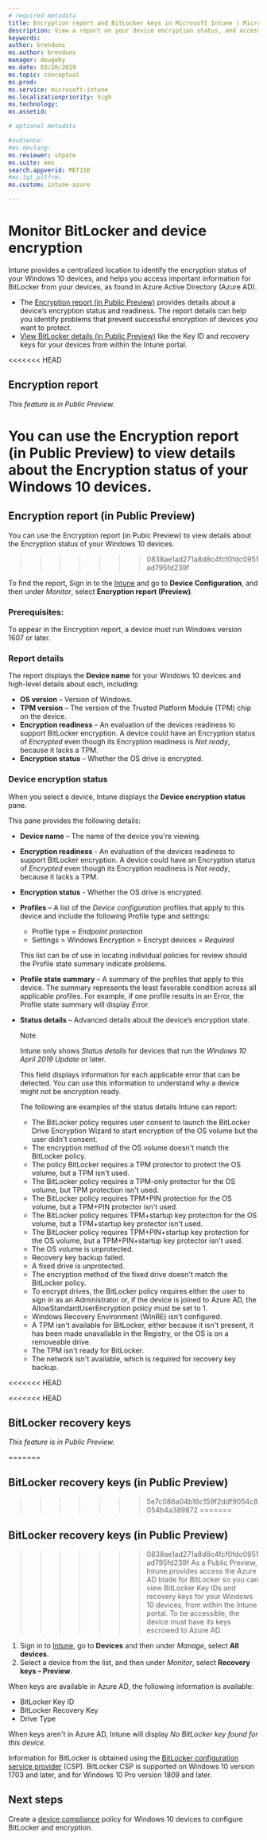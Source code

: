 ```yaml
---
# required metadata
title: Encryption report and BitLocker keys in Microsoft Intune | Microsoft Intune
description: View a report on your device encryption status, and access BitLocker recovery keys from within the Microsoft Intune portal.
keywords:
author: brenduns
ms.author: brenduns
manager: dougeby
ms.date: 03/20/2019
ms.topic: conceptual
ms.prod:
ms.service: microsoft-intune
ms.localizationpriority: high
ms.technology:
ms.assetid:  

# optional metadata

#audience:
#ms.devlang:
ms.reviewer: shpate
ms.suite: ems
search.appverid: MET150
#ms.tgt_pltfrm:
ms.custom: intune-azure

---
```


# Monitor BitLocker and device encryption  
Intune provides a centralized location to identify the encryption status of your Windows 10 devices, and helps you access important information for BitLocker from your devices, as found in Azure Active Directory (Azure AD).  

- The [Encryption report (in Public Preview)](#encryption-report) provides details about a device’s encryption status and readiness. The report details can help you identify problems that prevent successful encryption of devices you want to protect.  
- [View BitLocker details (in Public Preview)](#bitlocker-recovery-keys) like the Key ID and recovery keys for your devices from within the Intune portal.  

<<<<<<< HEAD
## Encryption report 
*This feature is in Public Preview.*  

You can use the Encryption report (in Public Preview) to view details about the Encryption status of your Windows 10 devices.  
=======
## Encryption report (in Public Preview)
You can use the Encryption report (in Pubic Preview) to view details about the Encryption status of your Windows 10 devices.  
>>>>>>> 0838ae1ad271a8d8c4fcf0fdc0951ad795fd239f

To find the report, Sign in to the [Intune](https://aka.ms/intuneportal) and go to **Device Configuration**, and then under *Monitor*, select **Encryption report (Preview)**.  

### Prerequisites:
To appear in the Encryption report, a device must run Windows version 1607 or later.  

### Report details
The report displays the **Device name** for your Windows 10 devices and high-level details about each, including:  
- **OS version** – Version of Windows.  
- **TPM version** – The version of the Trusted Platform Module (TPM) chip on the device.  
- **Encryption readiness** – An evaluation of the devices readiness to support BitLocker encryption. A device could have an Encryption status of *Encrypted* even though its Encryption readiness is *Not ready*, because it lacks a TPM.  
- **Encryption status** – Whether the OS drive is encrypted.  


### Device encryption status
When you select a device, Intune displays the **Device encryption status** pane.

This pane provides the following details:  
- **Device name** – The name of the device you're viewing.  
- **Encryption readiness** - An evaluation of the devices readiness to support BitLocker encryption. A device could have an Encryption status of *Encrypted* even though its Encryption readiness is *Not ready*, because it lacks a TPM.  
- **Encryption status** - Whether the OS drive is encrypted.  
- **Profiles** – A list of the *Device configuration* profiles that apply to this device and include the following Profile type and settings:  
    - Profile type = *Endpoint protection*  
    - Settings > Windows Encryption > Encrypt devices = *Required*  

  This list can be of use in locating individual policies for review should the Profile state summary indicate problems.  

- **Profile state summary** – A summary of the profiles that apply to this device. The summary represents the least favorable condition across all applicable profiles. For example, if one profile results in an Error, the Profile state summary will display *Error*.  
- **Status details** – Advanced details about the device’s encryption state. 
  > [!NOTE]  
  > Intune only shows *Status details* for devices that run the *Windows 10 April 2019 Update* or later.
  
  This field displays information for each applicable error that can be detected. You can use this information to understand why a device might not be encryption ready.  

  The following are examples of the status details Intune can report:  

   - The BitLocker policy requires user consent to launch the BitLocker Drive Encryption Wizard to start encryption of the OS volume but the user didn't consent.  
   - The encryption method of the OS volume doesn't match the BitLocker policy.  
   - The policy BitLocker requires a TPM protector to protect the OS volume, but a TPM isn't used.  
   - The BitLocker policy requires a TPM-only protector for the OS volume, but TPM protection isn't used.  
   - The BitLocker policy requires TPM+PIN protection for the OS volume, but a TPM+PIN protector isn't used.  
   - The BitLocker policy requires TPM+startup key protection for the OS volume, but a TPM+startup key protector isn't used.  
   - The BitLocker policy requires TPM+PIN+startup key protection for the OS volume, but a TPM+PIN+startup key protector isn't used.  
   - The OS volume is unprotected.  
   - Recovery key backup failed.  
   - A fixed drive is unprotected.  
   - The encryption method of the fixed drive doesn't match the BitLocker policy.  
   - To encrypt drives, the BitLocker policy requires either the user to sign in as an Administrator or, if the device is joined to Azure AD, the AllowStandardUserEncryption policy must be set to 1.  
   - Windows Recovery Environment (WinRE) isn't configured.  
   - A TPM isn't available for BitLocker, either because it isn't present, it has been made unavailable in the Registry, or the OS is on a removeable  drive.  
   - The TPM isn't ready for BitLocker.  
   - The network isn't available, which is required for recovery key backup.  

<<<<<<< HEAD

<<<<<<< HEAD
## BitLocker recovery keys 
*This feature is in Public Preview.*  

=======
## BitLocker recovery keys (in Public Preview)
>>>>>>> 5e7c086a04b16c159f2ddf9054c8054b4a389872
=======
## BitLocker recovery keys (in Public Preview)
>>>>>>> 0838ae1ad271a8d8c4fcf0fdc0951ad795fd239f
As a Public Preview, Intune provides access the Azure AD blade for BitLocker so you can view BitLocker Key IDs and recovery keys for your Windows 10 devices, from within the Intune portal.  To be accessible, the device must have its keys escrowed to Azure AD. 
1. Sign in to [Intune](https://aka.ms/intuneportal), go to **Devices** and then under *Manage*, select **All devices**.
2. Select a device from the list, and then under *Monitor*, select **Recovery keys – Preview**.  
  
When keys are available in Azure AD, the following information is available:
- BitLocker Key ID
- BitLocker Recovery Key
- Drive Type  

When keys aren't in Azure AD, Intune will display *No BitLocker key found for this device*.  

Information for BitLocker is obtained using the [BitLocker configuration service provider](https://docs.microsoft.com/windows/client-management/mdm/bitlocker-csp) (CSP). BitLocker CSP is supported on Windows 10 version 1703 and later, and for Windows 10 Pro version 1809 and later. 

## Next steps
Create a [device compliance](compliance-policy-create-windows.md#windows-10-and-later-policy-settings) policy for Windows 10 devices to configure BitLocker and encryption.

